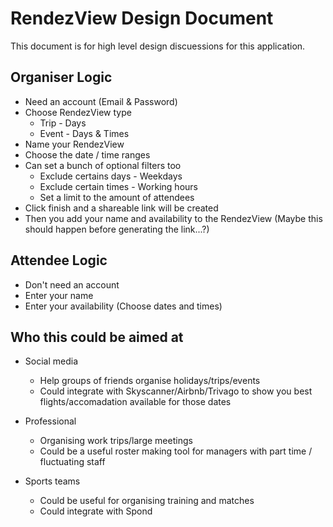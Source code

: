 # RendezView Design Document

This document is for high level design discuessions for this application.

## Organiser Logic

- Need an account (Email & Password)
- Choose RendezView type 
    - Trip - Days
    - Event - Days & Times
- Name your RendezView
- Choose the date / time ranges
- Can set a bunch of optional filters too
    - Exclude certains days - Weekdays
    - Exclude certain times - Working hours
    - Set a limit to the amount of attendees
- Click finish and a shareable link will be created
- Then you add your name and availability to the RendezView (Maybe this should happen before generating the link...?)


## Attendee Logic

- Don't need an account 
- Enter your name
- Enter your availability (Choose dates and times)


## Who this could be aimed at

- Social media
    - Help groups of friends organise holidays/trips/events 
    - Could integrate with Skyscanner/Airbnb/Trivago to show you best flights/accomadation available for those dates

- Professional
    - Organising work trips/large meetings
    - Could be a useful roster making tool for managers with part time / fluctuating staff

- Sports teams
    - Could be useful for organising training and matches 
    - Could integrate with Spond